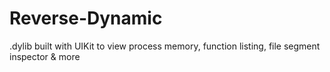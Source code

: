 # Reverse-Dynamic
.dylib built with UIKit to view process memory, function listing, file segment inspector &amp; more
